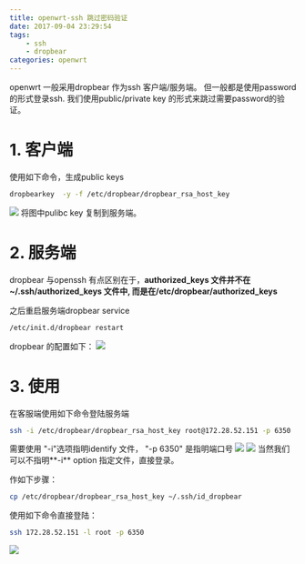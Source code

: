 ```yaml
---
title: openwrt-ssh 跳过密码验证
date: 2017-09-04 23:29:54
tags: 
	- ssh
	- dropbear
categories: openwrt
---
```


openwrt 一般采用dropbear 作为ssh 客户端/服务端。 但一般都是使用password  的形式登录ssh. 我们使用public/private key 的形式来跳过需要password的验证。

# 1. 客户端
使用如下命令，生成public keys
``` bash
dropbearkey  -y -f /etc/dropbear/dropbear_rsa_host_key
```
![](https://raw.githubusercontent.com/JShell07/jshell07.github.io/master/images/openwrt-ssh/public_key.png)
将图中pulibc key 复制到服务端。
<!-- more -->
# 2. 服务端
dropbear 与openssh 有点区别在于，**authorized_keys 文件并不在~/.ssh/authorized_keys 文件中, 而是在/etc/dropbear/authorized_keys**

之后重启服务端dropbear service
``` bash
/etc/init.d/dropbear restart
```
dropbear 的配置如下：
![](https://raw.githubusercontent.com/JShell07/jshell07.github.io/master/images/openwrt-ssh/dropbear_config.png)

# 3. 使用
在客服端使用如下命令登陆服务端
``` bash
ssh -i /etc/dropbear/dropbear_rsa_host_key root@172.28.52.151 -p 6350
```
需要使用 "-i"选项指明identify 文件， "-p 6350" 是指明端口号
![](https://raw.githubusercontent.com/JShell07/jshell07.github.io/master/images/openwrt-ssh/ssh_help.png)
![](https://raw.githubusercontent.com/JShell07/jshell07.github.io/master/images/openwrt-ssh/login_ssh_without_password.png)
当然我们可以不指明**-i** option 指定文件，直接登录。

作如下步骤：
``` bash
cp /etc/dropbear/dropbear_rsa_host_key ~/.ssh/id_dropbear
```

使用如下命令直接登陆：
``` bash
ssh 172.28.52.151 -l root -p 6350 
```
![](https://raw.githubusercontent.com/JShell07/jshell07.github.io/master/images/openwrt-ssh/simple_ssh_login.png)

